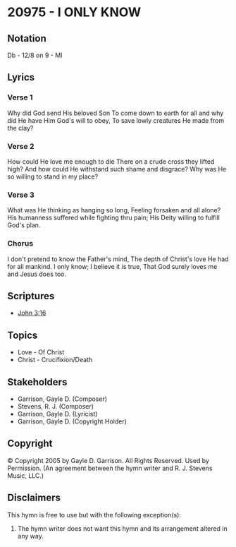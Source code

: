# 20975 - I ONLY KNOW

## Notation

Db - 12/8 on 9 - MI

## Lyrics

### Verse 1

Why did God send His beloved Son To come down to earth for all and why did He have Him God's will to obey, To save lowly creatures He made from the clay?


### Verse 2

How could He love me enough to die There on a crude cross they lifted high? And how could He withstand such shame and disgrace? Why was He so willing to stand in my place?

### Verse 3

What was He thinking as hanging so long, Feeling forsaken and all alone? His humanness suffered while fighting thru pain; His Deity willing to fulfill God's plan.

### Chorus

I don't pretend to know the Father's mind, The depth of Christ's love He had for all mankind. I only know; I believe it is true, That God surely loves me and Jesus does too.


## Scriptures

- [John 3:16](https://www.biblegateway.com/passage/?search=John%203%3A16)

## Topics

- Love - Of Christ
- Christ - Crucifixion/Death

## Stakeholders

- Garrison, Gayle D. (Composer)
- Stevens, R. J. (Composer)
- Garrison, Gayle D. (Lyricist)
- Garrison, Gayle D. (Copyright Holder)

## Copyright

© Copyright 2005 by Gayle D. Garrison. All Rights Reserved. Used by Permission.
(An agreement between the hymn writer and R. J. Stevens Music, LLC.)

## Disclaimers

This hymn is free to use but with the following exception(s):
1. The hymn writer does not want this hymn and its arrangement altered in any way.

